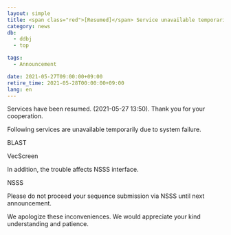 ```yaml
---
layout: simple
title: <span class="red">[Resumed]</span> Service unavailable temporarily due to system failure
category: news
db:
  - ddbj
  - top

tags:
  - Announcement

date: 2021-05-27T09:00:00+09:00
retire_time: 2021-05-28T00:00:00+09:00
lang: en
---
```


<p class="red">Services have been resumed. (2021-05-27 13:50). Thank you for your cooperation.</p>

Following services are unavailable temporarily due to system failure.

BLAST

VecScreen

In addition, the trouble affects NSSS interface.

NSSS

Please do not proceed your sequence submission via NSSS until next announcement.

We apologize these inconveniences. We would appreciate your kind understanding and patience.


